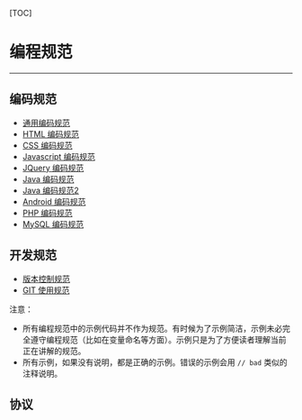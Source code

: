 [TOC]
 
# 编程规范
-------------

## 编码规范

* [通用编码规范](common.md)  
* [HTML 编码规范](html.md)
* [CSS 编码规范](css.md)
* [Javascript 编码规范](javascript.md)
* [JQuery 编码规范](jquery.md)
* [Java 编码规范](java.md)
* [Java 编码规范2](java2.md)
* [Android 编码规范](android.md)
* [PHP 编码规范](php.md)
* [MySQL 编码规范](mysql.md)

## 开发规范

* [版本控制规范](version.md)
* [GIT 使用规范](git.md)

注意：

* 所有编程规范中的示例代码并不作为规范。有时候为了示例简洁，示例未必完全遵守编程规范（比如在变量命名等方面）。示例只是为了方便读者理解当前正在讲解的规范。
* 所有示例，如果没有说明，都是正确的示例。错误的示例会用 `// bad` 类似的注释说明。

## 协议


